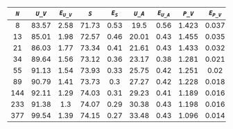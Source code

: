 ﻿| ***`N`*** | ***`U_V`*** | ***`E`<sub>`U_V`</sub>*** | ***`S`*** | ***`E`<sub>`S`</sub>*** | ***`U_A`*** | ***`E`<sub>`U_A`</sub>*** | ***`P_V`*** | ***`E`<sub>`P_V`</sub>*** | ***`P_A`*** | ***`E`<sub>`P_A`</sub>*** |
|:---------:|:-----------:|:-------------------------:|:---------:|:-----------------------:|:-----------:|:-------------------------:|:-----------:|:-------------------------:|:-----------:|:-------------------------:|
| 8         | 83.57       | 2.58                      | 71.73     | 0.53                    | 19.5        | 0.56                      | 1.423       | 0.037                     | 5.306       | 0.203                     |
| 13        | 85.01       | 1.98                      | 72.57     | 0.46                    | 20.01       | 0.43                      | 1.455       | 0.035                     | 4.684       | 0.164                     |
| 21        | 86.03       | 1.77                      | 73.34     | 0.41                    | 21.61       | 0.43                      | 1.433       | 0.032                     | 4,1         | 0.086                     |
| 34        | 89.64       | 1.56                      | 73.12     | 0.36                    | 23.17       | 0.38                      | 1.281       | 0.021                     | 3.561       | 0.06                      |
| 55        | 91.13       | 1.54                      | 73.93     | 0.33                    | 25.75       | 0.42                      | 1.251       | 0.02                      | 3.243       | 0.053                     |
| 89        | 90.79       | 1.41                      | 73.73     | 0.3                     | 27.27       | 0.42                      | 1.228       | 0.018                     | 2.997       | 0.043                     |
| 144       | 92.11       | 1.29                      | 74.03     | 0.31                    | 29.23       | 0.41                      | 1.189       | 0.016                     | 2.769       | 0.04                      |
| 233       | 91.38       | 1.3                       | 74.07     | 0.29                    | 30.38       | 0.43                      | 1.198       | 0.016                     | 2.662       | 0.035                     |
| 377       | 99.54       | 1.39                      | 74.15     | 0.27                    | 33.48       | 0.43                      | 1.096       | 0.014                     | 2.388       | 0.03                      |
